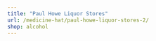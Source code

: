 ```yaml
---
title: "Paul Howe Liquor Stores"
url: /medicine-hat/paul-howe-liquor-stores-2/
shop: alcohol
---
```

